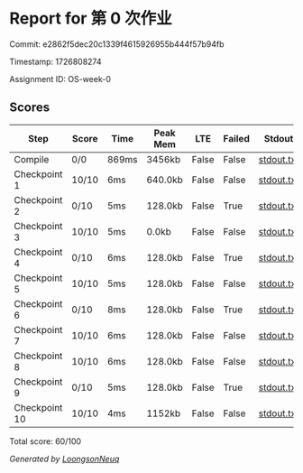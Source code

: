 # Report for 第 0 次作业

Commit: e2862f5dec20c1339f4615926955b444f57b94fb

Timestamp: 1726808274

Assignment ID: OS-week-0

## Scores
| Step | Score | Time | Peak Mem | LTE | Failed | Stdout | Stderr |
|------|-------|------|----------|-----|--------|--------|--------|
| Compile | 0/0 | 869ms | 3456kb | False | False | [stdout.txt](Compile/stdout.txt) | [stderr.txt](Compile/stderr.txt) |
| Checkpoint 1 | 10/10 | 6ms | 640.0kb | False | False | [stdout.txt](Checkpoint%201/stdout.txt) | [stderr.txt](Checkpoint%201/stderr.txt) |
| Checkpoint 2 | 0/10 | 5ms | 128.0kb | False | True | [stdout.txt](Checkpoint%202/stdout.txt) | [stderr.txt](Checkpoint%202/stderr.txt) |
| Checkpoint 3 | 10/10 | 5ms | 0.0kb | False | False | [stdout.txt](Checkpoint%203/stdout.txt) | [stderr.txt](Checkpoint%203/stderr.txt) |
| Checkpoint 4 | 0/10 | 6ms | 128.0kb | False | True | [stdout.txt](Checkpoint%204/stdout.txt) | [stderr.txt](Checkpoint%204/stderr.txt) |
| Checkpoint 5 | 10/10 | 5ms | 128.0kb | False | False | [stdout.txt](Checkpoint%205/stdout.txt) | [stderr.txt](Checkpoint%205/stderr.txt) |
| Checkpoint 6 | 0/10 | 8ms | 128.0kb | False | True | [stdout.txt](Checkpoint%206/stdout.txt) | [stderr.txt](Checkpoint%206/stderr.txt) |
| Checkpoint 7 | 10/10 | 6ms | 128.0kb | False | False | [stdout.txt](Checkpoint%207/stdout.txt) | [stderr.txt](Checkpoint%207/stderr.txt) |
| Checkpoint 8 | 10/10 | 6ms | 128.0kb | False | False | [stdout.txt](Checkpoint%208/stdout.txt) | [stderr.txt](Checkpoint%208/stderr.txt) |
| Checkpoint 9 | 0/10 | 5ms | 128.0kb | False | True | [stdout.txt](Checkpoint%209/stdout.txt) | [stderr.txt](Checkpoint%209/stderr.txt) |
| Checkpoint 10 | 10/10 | 4ms | 1152kb | False | False | [stdout.txt](Checkpoint%2010/stdout.txt) | [stderr.txt](Checkpoint%2010/stderr.txt) |

Total score: 60/100

*Generated by [LoongsonNeuq](https://github.com/Loongson-Neuq/LoongsonNeuq)*
